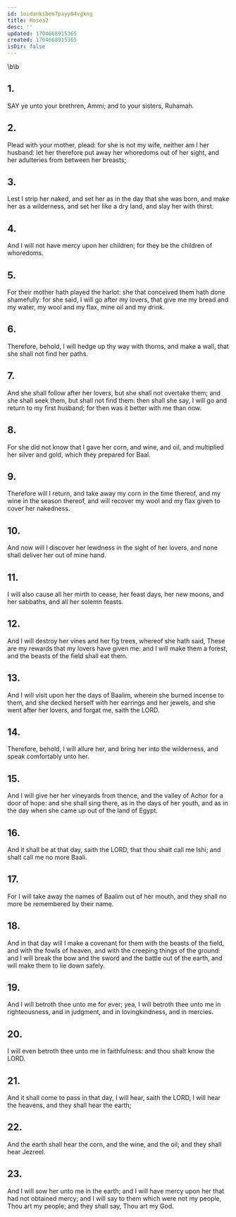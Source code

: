 ```yaml
---
id: 1oidankibeo7payy04vgkng
title: Hosea2
desc: ''
updated: 1704668915365
created: 1704668915365
isDir: false
---
```

\b\b
## 1.
SAY ye unto your brethren, Ammi; and to your sisters, Ruhamah.
## 2.
Plead with your mother, plead: for she is not my wife, neither am I her husband: let her therefore put away her whoredoms out of her sight, and her adulteries from between her breasts;
## 3.
Lest I strip her naked, and set her as in the day that she was born, and make her as a wilderness, and set her like a dry land, and slay her with thirst.
## 4.
And I will not have mercy upon her children; for they be the children of whoredoms.
## 5.
For their mother hath played the harlot: she that conceived them hath done shamefully: for she said, I will go after my lovers, that give me my bread and my water, my wool and my flax, mine oil and my drink.
## 6.
Therefore, behold, I will hedge up thy way with thorns, and make a wall, that she shall not find her paths.
## 7.
And she shall follow after her lovers, but she shall not overtake them; and she shall seek them, but shall not find them: then shall she say, I will go and return to my first husband; for then was it better with me than now.
## 8.
For she did not know that I gave her corn, and wine, and oil, and multiplied her silver and gold, which they prepared for Baal.
## 9.
Therefore will I return, and take away my corn in the time thereof, and my wine in the season thereof, and will recover my wool and my flax given to cover her nakedness.
## 10.
And now will I discover her lewdness in the sight of her lovers, and none shall deliver her out of mine hand.
## 11.
I will also cause all her mirth to cease, her feast days, her new moons, and her sabbaths, and all her solemn feasts.
## 12.
And I will destroy her vines and her fig trees, whereof she hath said, These are my rewards that my lovers have given me: and I will make them a forest, and the beasts of the field shall eat them.
## 13.
And I will visit upon her the days of Baalim, wherein she burned incense to them, and she decked herself with her earrings and her jewels, and she went after her lovers, and forgat me, saith the LORD.
## 14.
Therefore, behold, I will allure her, and bring her into the wilderness, and speak comfortably unto her.
## 15.
And I will give her her vineyards from thence, and the valley of Achor for a door of hope: and she shall sing there, as in the days of her youth, and as in the day when she came up out of the land of Egypt.
## 16.
And it shall be at that day, saith the LORD, that thou shalt call me Ishi; and shalt call me no more Baali.
## 17.
For I will take away the names of Baalim out of her mouth, and they shall no more be remembered by their name.
## 18.
And in that day will I make a covenant for them with the beasts of the field, and with the fowls of heaven, and with the creeping things of the ground: and I will break the bow and the sword and the battle out of the earth, and will make them to lie down safely.
## 19.
And I will betroth thee unto me for ever; yea, I will betroth thee unto me in righteousness, and in judgment, and in lovingkindness, and in mercies.
## 20.
I will even betroth thee unto me in faithfulness: and thou shalt know the LORD.
## 21.
And it shall come to pass in that day, I will hear, saith the LORD, I will hear the heavens, and they shall hear the earth;
## 22.
And the earth shall hear the corn, and the wine, and the oil; and they shall hear Jezreel.
## 23.
And I will sow her unto me in the earth; and I will have mercy upon her that had not obtained mercy; and I will say to them which were not my people, Thou art my people; and they shall say, Thou art my God.
